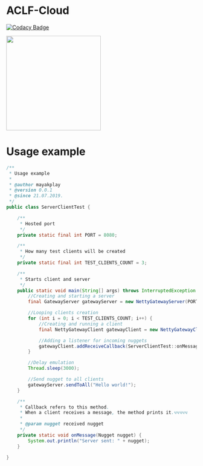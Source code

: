 # ACLF-Cloud

[![Codacy Badge](https://api.codacy.com/project/badge/Grade/977a0481d6ff437db4aef8025dd66931)](https://app.codacy.com/app/mayakplay/ACLF-Cloud?utm_source=github.com&utm_medium=referral&utm_content=mayakplay/ACLF-Cloud&utm_campaign=Badge_Grade_Dashboard)

<img src="https://pp.userapi.com/c849432/v849432835/1da138/tKVV6IG4r8I.jpg" align="center" height="250">

# Usage example

```java
/**
 * Usage example
 *
 * @author mayakplay
 * @version 0.0.1
 * @since 21.07.2019.
 */
public class ServerClientTest {

    /**
     * Hosted port
     */
    private static final int PORT = 8080;

    /**
     * How many test clients will be created
     */
    private static final int TEST_CLIENTS_COUNT = 3;

    /**
     * Starts client and server
     */
    public static void main(String[] args) throws InterruptedException {
        //Creating and starting a server
        final GatewayServer gatewayServer = new NettyGatewayServer(PORT);

        //Looping clients creation
        for (int i = 0; i < TEST_CLIENTS_COUNT; i++) {
            //Creating and running a client
            final NettyGatewayClient gatewayClient = new NettyGatewayClient("127.0.0.1", PORT, "test");

            //Adding a listener for incoming nuggets
            gatewayClient.addReceiveCallback(ServerClientTest::onMessage);
        }

        //Delay emulation
        Thread.sleep(3000);

        //Send nugget to all clients
        gatewayServer.sendToAll("Hello world!");
    }

    /**
     * Callback refers to this method.
     * When a client receives a message, the method prints it.ччччч
     *
     * @param nugget received nugget
     */
    private static void onMessage(Nugget nugget) {
        System.out.println("Server sent: " + nugget);
    }

}
```

